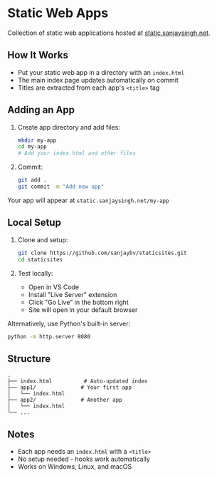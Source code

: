 # Static Web Apps

Collection of static web applications hosted at [static.sanjaysingh.net](https://static.sanjaysingh.net).

## How It Works

- Put your static web app in a directory with an `index.html`
- The main index page updates automatically on commit
- Titles are extracted from each app's `<title>` tag

## Adding an App

1. Create app directory and add files:
   ```bash
   mkdir my-app
   cd my-app
   # Add your index.html and other files
   ```

2. Commit:
   ```bash
   git add .
   git commit -m "Add new app"
   ```

Your app will appear at `static.sanjaysingh.net/my-app`

## Local Setup

1. Clone and setup:
   ```bash
   git clone https://github.com/sanjaybv/staticsites.git
   cd staticsites
   ```

2. Test locally:
   - Open in VS Code
   - Install "Live Server" extension
   - Click "Go Live" in the bottom right
   - Site will open in your default browser

Alternatively, use Python's built-in server:
```bash
python -m http.server 8080
```

## Structure

```
.
├── index.html          # Auto-updated index
├── app1/              # Your first app
│   └── index.html
├── app2/              # Another app
│   └── index.html
└── ...
```

## Notes

- Each app needs an `index.html` with a `<title>`
- No setup needed - hooks work automatically
- Works on Windows, Linux, and macOS 
